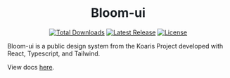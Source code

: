 <h1 align="center" style="text-decoration: none; border-bottom: none;">
  <a href="https://guilhermesalviano.github.io/bloom-ui" target="_blank" style="text-decoration: none; color: #1C2126;  ">
    Bloom-ui
  </a>
</h1>

<p align="center">
    <a href="https://www.npmjs.com/package/@koaris/bloom-ui"><img src="https://img.shields.io/npm/dt/@koaris/bloom-ui.svg" alt="Total Downloads"></a>
    <a href="https://github.com/guilhermesalviano/bloom-ui/releases"><img src="https://img.shields.io/npm/v/@koaris/bloom-ui.svg" alt="Latest Release"></a>
    <a href="https://github.com/guilhermesalviano/bloom-ui/blob/master/LICENSE"><img src="https://img.shields.io/npm/l/@koaris/bloom-ui.svg" alt="License"></a>
</p>

Bloom-ui is a public design system from the Koaris Project developed with React, Typescript, and Tailwind.

View docs [here](https://guilhermesalviano.github.io/bloom-ui).